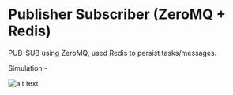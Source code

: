 # Publisher Subscriber (ZeroMQ + Redis)
PUB-SUB using ZeroMQ, used Redis to persist tasks/messages.

Simulation -

![alt text](https://github.com/suyash248/pub-sub-persistable/blob/master/static/simulation.png "Pub-Sub simulation")
